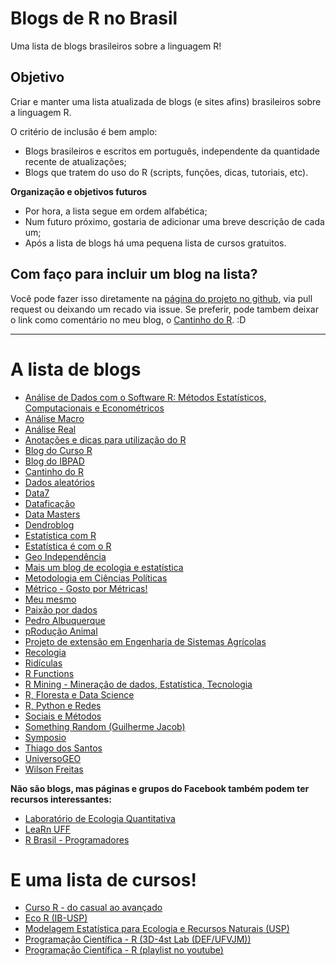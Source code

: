 # Blogs de R no Brasil

Uma lista de blogs brasileiros sobre a linguagem R!

## Objetivo

Criar e manter uma lista atualizada de blogs (e sites afins) brasileiros sobre a linguagem R.

O critério de inclusão é bem amplo:

- Blogs brasileiros e escritos em português, independente da quantidade recente de atualizações;
- Blogs que tratem do uso do R (scripts, funções, dicas, tutoriais, etc).

**Organização e objetivos futuros**

- Por hora, a lista segue em ordem alfabética;
- Num futuro próximo, gostaria de adicionar uma breve descrição de cada um;
- Após a lista de blogs há uma pequena lista de cursos gratuitos.

## Com faço para incluir um blog na lista?

Você pode fazer isso diretamente na [página do projeto no github](https://github.com/marcosvital/blogs-de-R-no-Brasil), via pull request ou deixando um recado via issue. Se preferir, pode tambem deixar o link como comentário no meu blog, o [Cantinho do R](https://cantinhodor.wordpress.com/). :D

***

# A lista de blogs

- [Análise de Dados com o Software R: Métodos Estatísticos, Computacionais e Econométricos](http://rstudio-pubs-static.s3.amazonaws.com/57735_08cf895e22484e52b3a9c0533ba55ab9.html)
- [Análise Macro](http://analisemacro.com.br/blog/)
- [Análise Real](https://analisereal.com/)
- [Anotações e dicas para utilização do R](http://aolinto-r.blogspot.com.br/)
- [Blog do Curso R](http://curso-r.com/blog/)
- [Blog do IBPAD](http://www.ibpad.com.br/blog/analise-de-dados/)
- [Cantinho do R](https://cantinhodor.wordpress.com/)
- [Dados aleatórios](http://www.dadosaleatorios.com.br/)
- [Data7](http://www.data7.blog/)
- [Dataficação](https://dataficacao.wordpress.com/category/r/)
- [Data Masters](http://www.datamasters.com.br/blog/)
- [Dendroblog](http://labdendro.com/blog/)
- [Estatística com R](http://estatisticacomr.com.br/)
- [Estatística é com o R](http://www.estatisticacomr.uff.br)
- [Geo Independência](https://geoind.wordpress.com/)
- [Mais um blog de ecologia e estatística](https://anotherecoblog.wordpress.com/)
- [Metodologia em Ciências Políticas](http://metodologiapolitica.com/#sthash.rDXB5bZo.dpbs)
- [Métrico - Gosto por Métricas!](http://metrico.statanything.com/)
- [Meu mesmo](https://medium.com/meumesmo)
- [Paixão por dados](http://sillasgonzaga.github.io/)
- [Pedro Albuquerque](http://pedrounb.blogspot.com.br/)
- [pRodução Animal](https://producaoanimalcomr.wordpress.com/)
- [Projeto de extensão em Engenharia de Sistemas Agrícolas](https://sistemasagricolas.wordpress.com/)
- [Recologia](http://recologia.com.br/)
- [Ridículas](https://ridiculas.wordpress.com/)
- [R Functions](http://rfunctions.blogspot.com.br/)
- [R Mining - Mineração de dados, Estatística, Tecnologia](http://www.rmining.net/index.html)
- [R, Floresta e Data Science](https://italocegatta.github.io/)
- [R, Python e Redes](http://neylsoncrepalde.github.io/)
- [Sociais e Métodos](https://sociaisemetodos.wordpress.com/)
- [Something Random (Guilherme Jacob)](https://guilhermejacob.github.io/)
- [Symposio](https://blog.symposio.com.br/)
- [Thiago dos Santos](https://thiagodossantos.com/#blog)
- [UniversoGEO](http://universogeo.org/)
- [Wilson Freitas](http://wilsonfreitas.github.io/)

**Não são blogs, mas páginas e grupos do Facebook também podem ter recursos interessantes:**

- [Laboratório de Ecologia Quantitativa](https://www.facebook.com/leq.ufal/)
- [LeaRn UFF](https://www.facebook.com/LeaRn.UFF/)
- [R Brasil - Programadores](https://www.facebook.com/groups/1410023525939155/)

# E uma lista de cursos!

- [Curso R - do casual ao avançado](http://curso-r.github.io/index.html)
- [Eco R (IB-USP)](http://ecologia.ib.usp.br/bie5782/doku.php?id=start)
- [Modelagem Estatística para Ecologia e Recursos Naturais (USP)](http://cmq.esalq.usp.br/BIE5781/doku.php) 
- [Programação Científica - R (3D-4st Lab (DEF/UFVJM))](https://www.easy-lms.com/pt/programacao-cientifica-r/course-12031)
- [Programação Científica - R (playlist no youtube)](https://www.youtube.com/playlist?list=PLLCIDTaS6A7C4Ig6gf4d66hvyvl5e3zyy)


